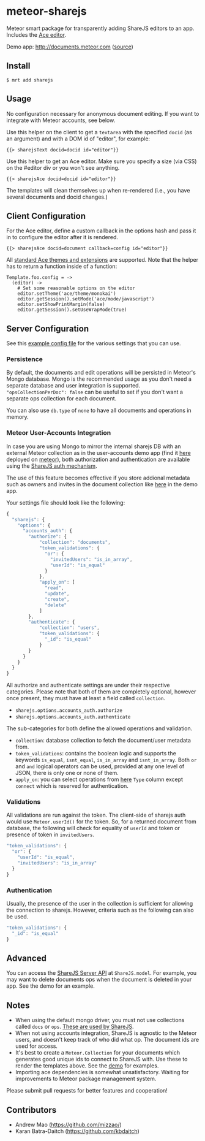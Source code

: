 meteor-sharejs
==============

Meteor smart package for transparently adding ShareJS editors to an app. Includes the [Ace editor](http://ace.c9.io/).

Demo app: http://documents.meteor.com ([source](demo))

## Install

```
$ mrt add sharejs
```

## Usage

No configuration necessary for anonymous document editing. If you want to integrate with Meteor accounts, see below.

Use this helper on the client to get a `textarea` with the specified `docid` (as an argument) and with a DOM id of "editor", for example:

```
{{> sharejsText docid=docid id="editor"}}
```

Use this helper to get an Ace editor. Make sure you specify a size (via CSS) on the #editor div or you won't see anything.
```
{{> sharejsAce docid=docid id="editor"}}
```

The templates will clean themselves up when re-rendered (i.e., you have several documents and docid changes.)

## Client Configuration

For the Ace editor, define a custom callback in the options hash and pass it in to configure the editor after it is rendered.

```
{{> sharejsAce docid=document callback=config id="editor"}}
```

All [standard Ace themes and extensions](https://github.com/ajaxorg/ace-builds/tree/master/src) are supported. Note that the helper has to return a function inside of a function:

```
Template.foo.config = ->
  (editor) ->
    # Set some reasonable options on the editor
    editor.setTheme('ace/theme/monokai')
    editor.getSession().setMode('ace/mode/javascript')
    editor.setShowPrintMargin(false)
    editor.getSession().setUseWrapMode(true)
```

## Server Configuration

See this [example config file](settings-example.json) for the various settings that you can use.

### Persistence

By default, the documents and edit operations will be persisted in Meteor's Mongo database. Mongo is the recommended usage as you don't need a separate database and user integration is supported. `"opsCollectionPerDoc": false` can be useful to set if you don't want a separate ops collection for each document.

You can also use `db.type` of `none` to have all documents and operations in memory.

### Meteor User-Accounts Integration

In case you are using Mongo to mirror the internal sharejs DB with an external Meteor collection as in the user-accounts demo app (find it [here](https://github.com/kbdaitch/meteor-documents-demo) deployed on [meteor](http://documents-users.meteor.com)), both authorization and authentication are available using the [ShareJS auth mechanism](https://github.com/share/ShareJS/wiki/User-access-control).

The use of this feature becomes effective if you store addional metadata such as owners and invites in the document collection like [here](https://github.com/kbdaitch/meteor-documents-demo/blob/master/client/client.coffee#L22) in the demo app.

Your settings file should look like the following:

```js
{
  "sharejs": {
    "options": {
      "accounts_auth": {
        "authorize": {
            "collection": "documents",
            "token_validations": {
              "or": {
                "invitedUsers": "is_in_array",
                "userId": "is_equal"
              }
            },
            "apply_on": [
              "read",
              "update",
              "create",
              "delete"
            ]
        },
        "authenticate": {
            "collection": "users",
            "token_validations": {
              "_id": "is_equal"
            }
        }
      }
    }
  }
}
```

All authorize and authenticate settings are under their respective categories. Please note that both of them are completely optional, however once present, they must have at least a field called `collection`.

* `sharejs.options.accounts_auth.authorize`
* `sharejs.options.accounts_auth.authenticate`

The sub-categories for both define the allowed operations and validation.

* `collection`: database collection to fetch the document/user metadata from.
* `token_validations`: contains the boolean logic and supports the keywords `is_equal`, `isnt_equal`, `is_in_array` and `isnt_in_array`. Both `or` and `and` logical operators can be used, provided at any one level of JSON, there is only one or none of them.
* `apply_on`: you can select operations from [here](https://github.com/share/ShareJS/wiki/User-access-control#actions) `Type` column except `connect` which is reserved for authentication.

### Validations

All validations are run against the token. The client-side of sharejs auth would use `Meteor.userId()` for the token. So, for a returned document from database, the following will check for equality of `userId` and token or presence of token in `invitedUsers`.

```js
"token_validations": {
  "or": {
    "userId": "is_equal",
    "invitedUsers": "is_in_array"
  }
}
```

### Authentication

Usually, the presence of the user in the collection is sufficient for allowing the connection to sharejs. However, criteria such as the following can also be used.

```js
"token_validations": {
  "_id": "is_equal"
}
```

## Advanced

You can access the [ShareJS Server API](https://github.com/share/ShareJS/wiki/Server-api) at `ShareJS.model`. For example, you may want to delete documents ops when the document is deleted in your app. See the demo for an example.

## Notes

- When using the default mongo driver, you must not use collections called `docs` or `ops`. [These are used by ShareJS](https://github.com/share/ShareJS/blob/v0.6.2/src/server/db/mongo.coffee).
- When not using accounts integration, ShareJS is agnostic to the Meteor users, and doesn't keep track of who did what op. The document ids are used for access.
- It's best to create a `Meteor.Collection` for your documents which generates good unique ids to connect to ShareJS with. Use these to render the templates above. See the [demo](demo) for examples.
- Importing ace dependencies is somewhat unsatisfactory. Waiting for improvements to Meteor package management system.

Please submit pull requests for better features and cooperation!

## Contributors

* Andrew Mao (https://github.com/mizzao/)
* Karan Batra-Daitch (https://github.com/kbdaitch)
